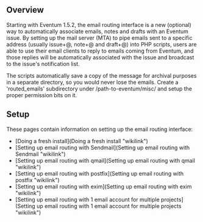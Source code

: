 Overview
--------

Starting with Eventum 1.5.2, the email routing interface is a new (optional) way to automatically associate emails, notes and drafts with an Eventum issue. By setting up the mail server (MTA) to pipe emails sent to a specific address (usually issue+<number>@<domain>, note+<number>@<domain> and draft+<number>@<domain>) into PHP scripts, users are able to use their email clients to reply to emails coming from Eventum, and those replies will be automatically associated with the issue and broadcast to the issue's notification list.

The scripts automatically save a copy of the message for archival purposes in a separate directory, so you would never lose the emails. Create a 'routed_emails' subdirectory under /path-to-eventum/misc/ and setup the proper permission bits on it.

Setup
-----

These pages contain information on setting up the email routing interface:

-   [Doing a fresh install](Doing a fresh install "wikilink")
-   [Setting up email routing with Sendmail](Setting up email routing with Sendmail "wikilink")
-   [Setting up email routing with qmail](Setting up email routing with qmail "wikilink")
-   [Setting up email routing with postfix](Setting up email routing with postfix "wikilink")
-   [Setting up email routing with exim](Setting up email routing with exim "wikilink")
-   [Setting up email routing with 1 email account for multiple projects](Setting up email routing with 1 email account for multiple projects "wikilink")
